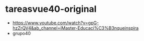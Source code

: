 # tareasvue40-original

- https://www.youtube.com/watch?v=gpG-hzZrQV4&ab_channel=iMaster-Educaci%C3%B3nqueinspira
- grupo40